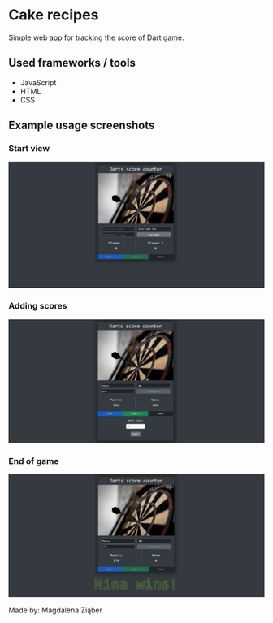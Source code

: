 # Cake recipes

Simple web app for tracking the score of Dart game.

## Used frameworks / tools
* JavaScript
* HTML
* CSS

## Example usage screenshots

### Start view
![alt text](https://github.com/mziaber/Darts-score-keeper/blob/main/screenshots/1.png?raw=true)

### Adding scores
![alt text](https://github.com/mziaber/Darts-score-keeper/blob/main/screenshots/3.png?raw=true)

### End of game
![alt text](https://github.com/mziaber/Darts-score-keeper/blob/main/screenshots/5.png?raw=true)


Made by: Magdalena Ziąber